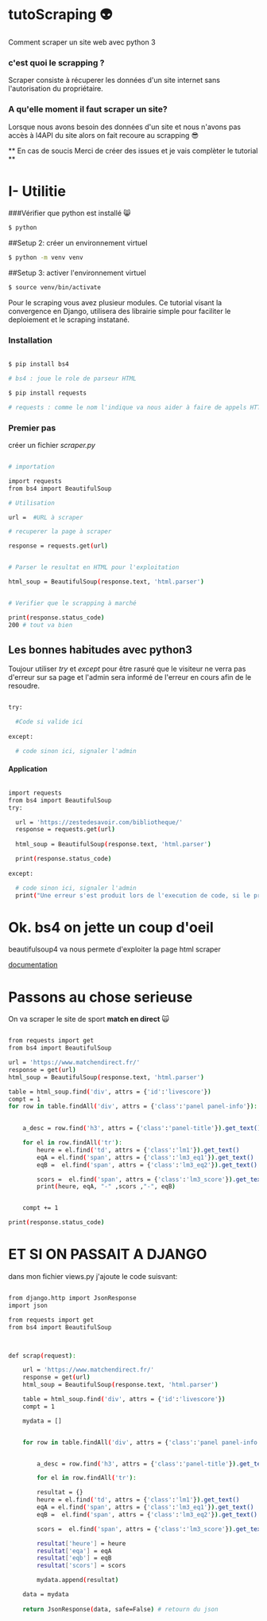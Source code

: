 # tutoScraping :alien:
Comment scraper un site web avec python 3

### c'est quoi le scrapping ?

Scraper consiste à récuperer les données d'un site internet sans l'autorisation du propriétaire.

### A qu'elle moment il faut scraper un site?

Lorsque nous avons besoin des données d'un site et nous n'avons pas accès à l4API du site alors on fait recoure au scrapping :sunglasses:




** En cas de soucis Merci de créer des issues et je vais complèter le tutorial **

# I- Utilitie

###Vérifier que python est installé 
:smile_cat:

```bash
$ python
```
##Setup 2: créer un environnement virtuel
```bash
$ python -m venv venv
```
##Setup 3: activer l'environnement virtuel
```bash
$ source venv/bin/activate
```

Pour le scraping vous avez plusieur modules. 
Ce tutorial visant la convergence en Django, utilisera des librairie simple pour faciliter le deploiement et le scraping instatané.

### Installation

```bash
	
$ pip install bs4

# bs4 : joue le role de parseur HTML

$ pip install requests

# requests : comme le nom l'indique va nous aider à faire de appels HTTP ( GET, POST)

```

### Premier pas

créer un fichier *scraper.py*

```bash

# importation

import requests
from bs4 import BeautifulSoup

# Utilisation

url =  #URL à scraper

# recuperer la page à scraper

response = requests.get(url)


# Parser le resultat en HTML pour l'exploitation

html_soup = BeautifulSoup(response.text, 'html.parser')


# Verifier que le scrapping à marché

print(response.status_code)
200 # tout va bien


```

## Les bonnes habitudes avec python3

Toujour utiliser *try* et *except* pour être rasuré que le visiteur ne verra pas d'erreur sur sa page et l'admin sera informé de l'erreur en cours afin de le resoudre.

```bash

try:

  #Code si valide ici
  
except:

  # code sinon ici, signaler l'admin

```

#### Application

```bash

import requests
from bs4 import BeautifulSoup
try:

  url = 'https://zestedesavoir.com/bibliotheque/'
  response = requests.get(url)
  
  html_soup = BeautifulSoup(response.text, 'html.parser')

  print(response.status_code)
  
except:

  # code sinon ici, signaler l'admin
  print("Une erreur s'est produit lors de l'execution de code, si le problème persite signaler l'administrateur")

```

# Ok. bs4 on jette un coup d'oeil

beautifulsoup4 va nous permete d'exploiter la page html scraper

[documentation](https://python-django.dev/page-beautifulsoup-html-parser-python-library-xml)

# Passons au chose serieuse
On va scraper le site de sport **match en direct** :scream_cat:


```bash

from requests import get
from bs4 import BeautifulSoup

url = 'https://www.matchendirect.fr/'
response = get(url)
html_soup = BeautifulSoup(response.text, 'html.parser')

table = html_soup.find('div', attrs = {'id':'livescore'}) 
compt = 1
for row in table.findAll('div', attrs = {'class':'panel panel-info'}): 
 

    a_desc = row.find('h3', attrs = {'class':'panel-title'}).get_text() 

    for el in row.findAll('tr'):
        heure = el.find('td', attrs = {'class':'lm1'}).get_text() 
        eqA = el.find('span', attrs = {'class':'lm3_eq1'}).get_text()
        eqB =  el.find('span', attrs = {'class':'lm3_eq2'}).get_text()

        scors =  el.find('span', attrs = {'class':'lm3_score'}).get_text()
        print(heure, eqA, "-" ,scors ,"-", eqB)


    compt += 1

print(response.status_code)


```


# ET SI ON PASSAIT A DJANGO 

dans mon fichier views.py j'ajoute le code suisvant:



```bash

from django.http import JsonResponse
import json

from requests import get
from bs4 import BeautifulSoup



def scrap(request):

	url = 'https://www.matchendirect.fr/'
	response = get(url)
	html_soup = BeautifulSoup(response.text, 'html.parser')

	table = html_soup.find('div', attrs = {'id':'livescore'}) 
	compt = 1

	mydata = []


	for row in table.findAll('div', attrs = {'class':'panel panel-info'}): 


	    a_desc = row.find('h3', attrs = {'class':'panel-title'}).get_text() 

	    for el in row.findAll('tr'):

		resultat = {}
		heure = el.find('td', attrs = {'class':'lm1'}).get_text() 
		eqA = el.find('span', attrs = {'class':'lm3_eq1'}).get_text()
		eqB =  el.find('span', attrs = {'class':'lm3_eq2'}).get_text()

		scors =  el.find('span', attrs = {'class':'lm3_score'}).get_text()

		resultat['heure'] = heure
		resultat['eqa'] = eqA
		resultat['eqb'] = eqB
		resultat['scors'] = scors

		mydata.append(resultat)

	data = mydata
	
	return JsonResponse(data, safe=False) # retourn du json
	

```



